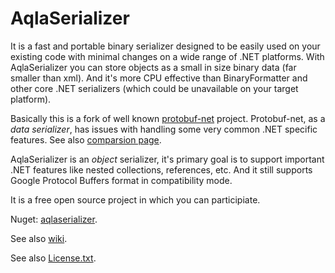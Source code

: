 AqlaSerializer
==============
It is a fast and portable binary serializer designed to be easily used on your existing code with minimal changes on a wide range of .NET platforms. With AqlaSerializer you can store objects as a small in size binary data (far smaller than xml). And it's more CPU effective than BinaryFormatter and other core .NET serializers (which could be unavailable on your target platform).

Basically this is a fork of well known <a href="https://github.com/mgravell/protobuf-net">protobuf-net</a> project. Protobuf-net,  as a *data serializer*, has issues with handling some very common .NET specific features. See also <a href="https://github.com/AqlaSolutions/AqlaSerializer/wiki/Comparsion-with-protobuf-net-and-migration">comparsion page</a>.

AqlaSerializer is an *object* serializer, it's primary goal is to support important .NET features like nested collections, references, etc. And it still supports Google Protocol Buffers format in compatibility mode.

It is a free open source project in which you can participiate.

Nuget: <a href="https://www.nuget.org/packages/aqlaserializer/">aqlaserializer</a>.

See also <a href="https://github.com/AqlaSolutions/AqlaSerializer/wiki">wiki</a>.

See also <a href="https://github.com/AqlaSolutions/AqlaSerializer/blob/master/Licence.txt">License.txt</a>.
